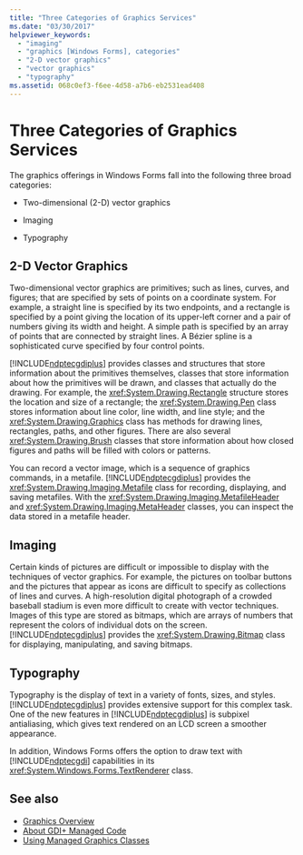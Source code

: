 ```yaml
---
title: "Three Categories of Graphics Services"
ms.date: "03/30/2017"
helpviewer_keywords: 
  - "imaging"
  - "graphics [Windows Forms], categories"
  - "2-D vector graphics"
  - "vector graphics"
  - "typography"
ms.assetid: 068c0ef3-f6ee-4d58-a7b6-eb2531ead408
---
```

# Three Categories of Graphics Services
The graphics offerings in Windows Forms fall into the following three broad categories:  
  
-   Two-dimensional (2-D) vector graphics  
  
-   Imaging  
  
-   Typography  
  
## 2-D Vector Graphics  
 Two-dimensional vector graphics are primitives; such as lines, curves, and figures; that are specified by sets of points on a coordinate system. For example, a straight line is specified by its two endpoints, and a rectangle is specified by a point giving the location of its upper-left corner and a pair of numbers giving its width and height. A simple path is specified by an array of points that are connected by straight lines. A Bézier spline is a sophisticated curve specified by four control points.  
  
 [!INCLUDE[ndptecgdiplus](../../../../includes/ndptecgdiplus-md.md)] provides classes and structures that store information about the primitives themselves, classes that store information about how the primitives will be drawn, and classes that actually do the drawing. For example, the <xref:System.Drawing.Rectangle> structure stores the location and size of a rectangle; the <xref:System.Drawing.Pen> class stores information about line color, line width, and line style; and the <xref:System.Drawing.Graphics> class has methods for drawing lines, rectangles, paths, and other figures. There are also several <xref:System.Drawing.Brush> classes that store information about how closed figures and paths will be filled with colors or patterns.  
  
 You can record a vector image, which is a sequence of graphics commands, in a metafile. [!INCLUDE[ndptecgdiplus](../../../../includes/ndptecgdiplus-md.md)] provides the <xref:System.Drawing.Imaging.Metafile> class for recording, displaying, and saving metafiles. With the <xref:System.Drawing.Imaging.MetafileHeader> and <xref:System.Drawing.Imaging.MetaHeader> classes, you can inspect the data stored in a metafile header.  
  
## Imaging  
 Certain kinds of pictures are difficult or impossible to display with the techniques of vector graphics. For example, the pictures on toolbar buttons and the pictures that appear as icons are difficult to specify as collections of lines and curves. A high-resolution digital photograph of a crowded baseball stadium is even more difficult to create with vector techniques. Images of this type are stored as bitmaps, which are arrays of numbers that represent the colors of individual dots on the screen. [!INCLUDE[ndptecgdiplus](../../../../includes/ndptecgdiplus-md.md)] provides the <xref:System.Drawing.Bitmap> class for displaying, manipulating, and saving bitmaps.  
  
## Typography  
 Typography is the display of text in a variety of fonts, sizes, and styles. [!INCLUDE[ndptecgdiplus](../../../../includes/ndptecgdiplus-md.md)] provides extensive support for this complex task. One of the new features in [!INCLUDE[ndptecgdiplus](../../../../includes/ndptecgdiplus-md.md)] is subpixel antialiasing, which gives text rendered on an LCD screen a smoother appearance.  
  
 In addition, Windows Forms offers the option to draw text with [!INCLUDE[ndptecgdi](../../../../includes/ndptecgdi-md.md)] capabilities in its <xref:System.Windows.Forms.TextRenderer> class.  
  
## See also

- [Graphics Overview](graphics-overview-windows-forms.md)
- [About GDI+ Managed Code](about-gdi-managed-code.md)
- [Using Managed Graphics Classes](using-managed-graphics-classes.md)
